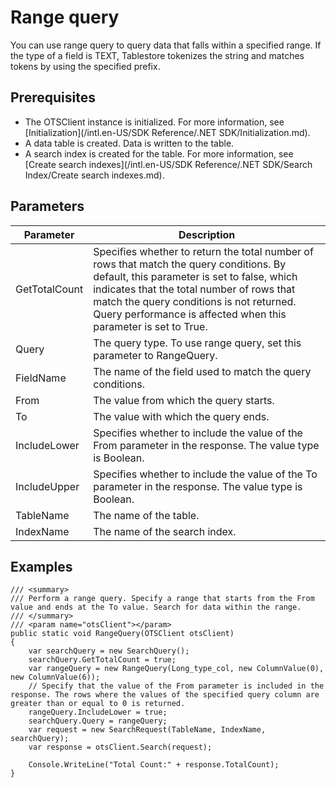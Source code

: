 # Range query

You can use range query to query data that falls within a specified range. If the type of a field is TEXT, Tablestore tokenizes the string and matches tokens by using the specified prefix.

## Prerequisites

-   The OTSClient instance is initialized. For more information, see [Initialization](/intl.en-US/SDK Reference/.NET SDK/Initialization.md).
-   A data table is created. Data is written to the table.
-   A search index is created for the table. For more information, see [Create search indexes](/intl.en-US/SDK Reference/.NET SDK/Search Index/Create search indexes.md).

## Parameters

|Parameter|Description|
|---------|-----------|
|GetTotalCount|Specifies whether to return the total number of rows that match the query conditions. By default, this parameter is set to false, which indicates that the total number of rows that match the query conditions is not returned. Query performance is affected when this parameter is set to True. |
|Query|The query type. To use range query, set this parameter to RangeQuery.|
|FieldName|The name of the field used to match the query conditions.|
|From|The value from which the query starts.|
|To|The value with which the query ends.|
|IncludeLower|Specifies whether to include the value of the From parameter in the response. The value type is Boolean.|
|IncludeUpper|Specifies whether to include the value of the To parameter in the response. The value type is Boolean.|
|TableName|The name of the table.|
|IndexName|The name of the search index.|

## Examples

```
/// <summary>
/// Perform a range query. Specify a range that starts from the From value and ends at the To value. Search for data within the range.
/// </summary>
/// <param name="otsClient"></param>
public static void RangeQuery(OTSClient otsClient)
{
    var searchQuery = new SearchQuery();
    searchQuery.GetTotalCount = true;
    var rangeQuery = new RangeQuery(Long_type_col, new ColumnValue(0), new ColumnValue(6));
    // Specify that the value of the From parameter is included in the response. The rows where the values of the specified query column are greater than or equal to 0 is returned.
    rangeQuery.IncludeLower = true;
    searchQuery.Query = rangeQuery;
    var request = new SearchRequest(TableName, IndexName, searchQuery);
    var response = otsClient.Search(request);

    Console.WriteLine("Total Count:" + response.TotalCount);
}
```

